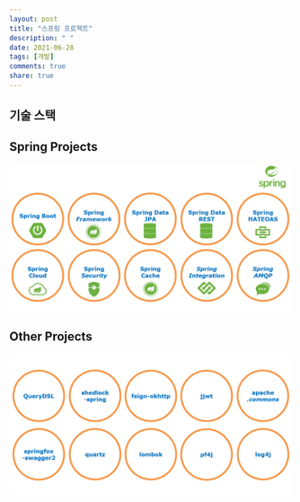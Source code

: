```yaml
---
layout: post
title: "스프링 프로젝트"
description: " "
date: 2021-06-28
tags: [개발]
comments: true
share: true
---
```


## 기술 스택

## Spring Projects

<img title="stack" src="./images/spring/spring-io.png" alt="spring-io.png" width="800px">

## Other Projects

<img title="stack" src="./images/spring/others.png" alt="others.png" width="800px">
